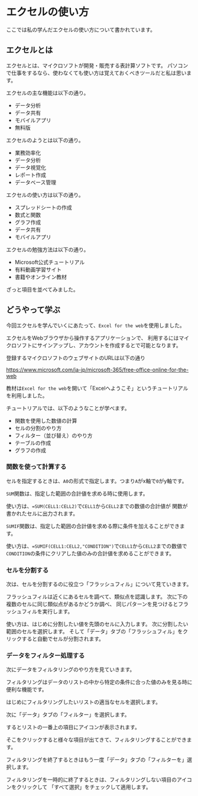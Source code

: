 # エクセルの使い方

ここでは私の学んだエクセルの使い方について書かれています。

## エクセルとは

エクセルとは、マイクロソフトが開発・販売する表計算ソフトです。
パソコンで仕事をするなら、使わなくても使い方は覚えておくべきツールだと私は思います。

エクセルの主な機能は以下の通り。

- データ分析
- データ共有
- モバイルアプリ
- 無料版

エクセルのようとは以下の通り。

- 業務効率化
- データ分析
- データ視覚化
- レポート作成
- データベース管理

エクセルの使い方は以下の通り。

- スプレッドシートの作成
- 数式と関数
- グラフ作成
- データ共有
- モバイルアプリ

エクセルの勉強方法は以下の通り。

- Microsoft公式チュートリアル
- 有料動画学習サイト
- 書籍やオンライン教材

ざっと項目を並べてみました。

## どうやって学ぶ

今回エクセルを学んでいくにあたって、`Excel for the web`を使用しました。

エクセルをWebブラウザから操作するアプリケーションで、
利用するにはマイクロソフトにサインアップし、アカウントを作成するとで可能となります。

登録するマイクロソフトのウェブサイトのURLは以下の通り

https://www.microsoft.com/ja-jp/microsoft-365/free-office-online-for-the-web

教材は`Excel for the web`を開いて「Excelへようこそ」というチュートリアルを利用しました。

チュートリアルでは、以下のようなことが学べます。

- 関数を使用した数値の計算
- セルの分割のやり方
- フィルター（並び替え）のやり方
- テーブルの作成
- グラフの作成

### 関数を使って計算する

セルを指定するときは、`A0`の形式で指定します。つまり`A`がx軸で`0`がy軸です。

`SUM`関数は、指定した範囲の合計値を求める時に使用します。

使い方は、`=SUM(CELL1:CELL2)`で`CELL1`から`CELL2`までの数値の合計値が
関数が書かれたセルに出力されます。

`SUMIF`関数は、指定した範囲の合計値を求める際に条件を加えることができます。

使い方は、`=SUMIF(CELL1:CELL2,"CONDITION")`で`CELL1`から`CELL2`までの数値で
`CONDITION`の条件にクリアした値のみの合計値を求めることができます。

### セルを分割する

次は、セルを分割するのに役立つ「フラッシュフィル」について見ていきます。

フラッシュフィルは近くにあるセルを調べて、類似点を認識します。
次に下の複数のセルに同じ類似点があるかどうか調べ、
同じパターンを見つけるとフラッシュフィルを実行します。

使い方は、はじめに分割したい値を先頭のセルに入力します。
次に分割したい範囲のセルを選択します。
そして「データ」タブの「フラッシュフィル」をクリックすると自動でセルが分割されます。

### データをフィルター処理する

次にデータをフィルタリングのやり方を見ていきます。

フィルタリングはデータのリストの中から特定の条件に合った値のみを見る時に便利な機能です。

はじめにフィルタリングしたいリストの適当なセルを選択します。

次に「データ」タブの「フィルター」を選択します。

するとリストの一番上の項目にアイコンが表示されます。

そこをクリックすると様々な項目が出てきて、フィルタリングすることができます。

フィルタリングを終了するときはもう一度「データ」タブの「フィルターを」選択します。

フィルタリングを一時的に終了するときは、フィルタリングしない項目のアイコンをクリックして
「すべて選択」をチェックして適用します。


